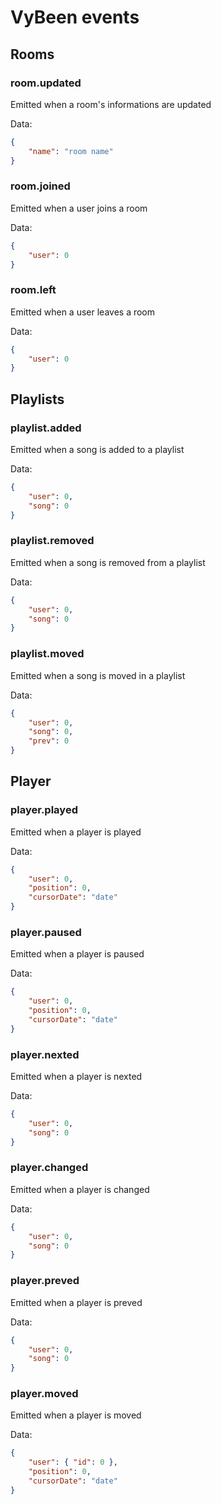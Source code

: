 # VyBeen events

## Rooms
### room.updated
Emitted when a room's informations are updated

Data:
```json
{
    "name": "room name"
}
```

### room.joined
Emitted when a user joins a room

Data:
```json
{
    "user": 0
}
```

### room.left
Emitted when a user leaves a room

Data:
```json
{
    "user": 0
}
```

## Playlists
### playlist.added
Emitted when a song is added to a playlist

Data:
```json
{
    "user": 0,
    "song": 0
}
```

### playlist.removed
Emitted when a song is removed from a playlist

Data:
```json
{
    "user": 0,
    "song": 0
}
```

### playlist.moved
Emitted when a song is moved in a playlist

Data:
```json
{
    "user": 0,
    "song": 0,
    "prev": 0
}
```

## Player
### player.played
Emitted when a player is played

Data:
```json
{
    "user": 0,
    "position": 0,
    "cursorDate": "date"
}
```

### player.paused
Emitted when a player is paused

Data:
```json
{
    "user": 0,
    "position": 0,
    "cursorDate": "date"
}
```

### player.nexted
Emitted when a player is nexted

Data:
```json
{
    "user": 0,
    "song": 0
}
```

### player.changed
Emitted when a player is changed

Data:
```json
{
    "user": 0,
    "song": 0
}
```

### player.preved
Emitted when a player is preved

Data:
```json
{
    "user": 0,
    "song": 0
}
```

### player.moved
Emitted when a player is moved

Data:
```json
{
    "user": { "id": 0 },
    "position": 0,
    "cursorDate": "date"
}
```